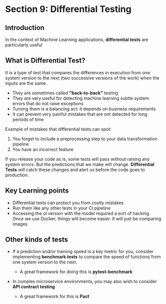 # Section 9: Differential Testing

## Introduction

In the context of Machine Learning applications, **differential tests** are particularly useful

## What is Differential Test?

It is a type of test that compares the differences in execution from one system version to the next (two successive versions of the work) when the inputs are the same.

- They are sometimes called **"back-to-back"** testing
- They are very useful for detecting machine learning subtle system errors that do not raise exceptions
- Turning them is a balancing act: it depends on business requirements
- It can prevent very painful mistakes that are not detected for long periods of time

Example of mistakes that differential tests can spot:

1. You forget to include a preprocessing step to your data transformation pipeline
2. You have an incorrect feature

If you release your code as is, some tests will pass without raising any system errors. But the predictions that we make will change. **Differential Tests** will catch these changes and alert us before the code goes to production.

## Key Learning points

- Differential tests can protect you from costly mistakes
- Run them like any other tests in your CI pipeline
- Accessing the ol version with the model required a sort of hacking. Once we use Docker, things will become easier. It will just be comparing images

## Other kinds of tests

- If a prediction and/or training speed is a key metric for you, consider implementing **benchmark tests** to compare the speed of functions from one system version to the next. 
    - A great framework for doing this is **pytest-benchmark**

- In complex microservice environments, you may also wish to consider **API contract testing**
    - A great framework for this is **Pact**






